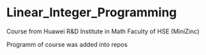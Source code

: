# Linear_Integer_Programming
Course from Huawei R&amp;D Institute in Math Faculty of HSE (MiniZinc)

Programm of course was added into repos
